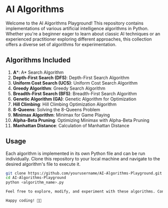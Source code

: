 # AI Algorithms 

Welcome to the AI Algorithms Playground! This repository contains implementations of various artificial intelligence algorithms in Python. Whether you're a beginner eager to learn about classic AI techniques or an experienced practitioner exploring different approaches, this collection offers a diverse set of algorithms for experimentation.

## Algorithms Included

1. **A***: A* Search Algorithm
2. **Depth-First Search (DFS)**: Depth-First Search Algorithm
3. **Uniform Cost Search (UCS)**: Uniform Cost Search Algorithm
4. **Greedy Algorithm**: Greedy Search Algorithm
5. **Breadth-First Search (BFS)**: Breadth-First Search Algorithm
6. **Genetic Algorithm (GA)**: Genetic Algorithm for Optimization
7. **Hill Climbing**: Hill Climbing Optimization Algorithm
8. **8-Queens**: Solving the 8-Queens Problem
9. **Minimax Algorithm**: Minimax for Game Playing
10. **Alpha-Beta Pruning**: Optimizing Minimax with Alpha-Beta Pruning
11. **Manhattan Distance**: Calculation of Manhattan Distance

## Usage

Each algorithm is implemented in its own Python file and can be run individually. Clone this repository to your local machine and navigate to the desired algorithm's file to execute it.

```bash
git clone https://github.com/yourusername/AI-Algorithms-Playground.git
cd AI-Algorithms-Playground
python <algorithm_name>.py

Feel free to explore, modify, and experiment with these algorithms. Contributions and feedback are highly encouraged!

Happy coding! 🤖✨



